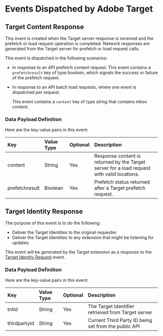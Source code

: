 # Events Dispatched by Adobe Target

## Target Content Response

This event is created when the Target server response is received and the prefetch or load request operation is completed. Network responses are generated from the Target server for prefetch or load request calls.

This event is dispatched in the following scenarios:

* In response to an API prefetch content request.  This event contains a `prefetchresult` key of type _boolean_, which signals the success or failure of the prefetch request.
* In response to an API batch load requests, where one event is dispatched per request.

  This event contains a `content` key of type _string_ that contains mbox content.

### Data Payload Definition

Here are the key-value pairs in this event:

| **Key** | **Value Type** | **Optional** | **Description** |
| :--- | :--- | :--- | :--- |
| content | String | Yes | Response content is returned by the Target server for a load request with valid locations. |
| prefetchresult | Boolean | Yes | Prefetch status returned after a Target prefetch request. |

## Target Identity Response

The purpose of this event is to do the following:

* Deliver the Target Identities to the original requester.
* Deliver the Target Identities to any extension that might be listening for updates.

This event will be generated by the Target extension as a response to the [Target Identity Request](events-dispatched-by-adobe-target.md) event.

### Data Payload Definition

Here are the key-value pairs in this event:

| **Key** | **Value Type** | **Optional** | **Description** |
| :--- | :--- | :--- | :--- |
| tntid | String | Yes | The Target Identifier retrieved from Target server |
| thirdpartyid | String | Yes | Current Third Party ID being set from the public API |

